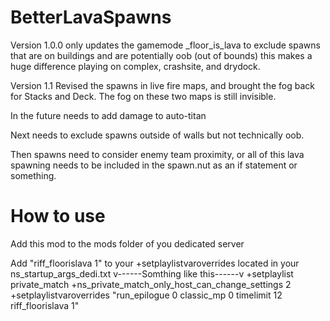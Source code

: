 # BetterLavaSpawns

Version 1.0.0 only updates the gamemode _floor_is_lava to exclude spawns that are on buildings and are potentially oob (out of bounds) this makes a huge difference playing on complex, crashsite, and drydock.

Version 1.1 Revised the spawns in live fire maps, and brought the fog back for Stacks and Deck. The fog on these two maps is still invisible.

In the future needs to add damage to auto-titan

Next needs to exclude spawns outside of walls but not technically oob.

Then spawns need to consider enemy team proximity, or all of this lava spawning needs to be included in the spawn.nut as an if statement or something.

# How to use

Add this mod to the mods folder of you dedicated server

Add "riff_floorislava 1" to your +setplaylistvaroverrides located in your ns_startup_args_dedi.txt
                            v------Somthing like this------v
+setplaylist private_match +ns_private_match_only_host_can_change_settings 2 +setplaylistvaroverrides "run_epilogue 0 classic_mp 0 timelimit 12 riff_floorislava 1"

